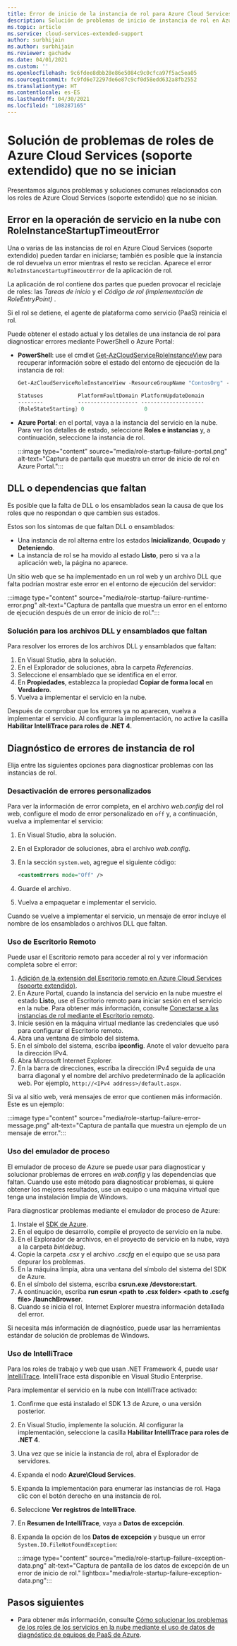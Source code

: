 ```yaml
---
title: Error de inicio de la instancia de rol para Azure Cloud Services (soporte extendido)
description: Solución de problemas de inicio de instancia de rol en Azure Cloud Services (soporte extendido).
ms.topic: article
ms.service: cloud-services-extended-support
author: surbhijain
ms.author: surbhijain
ms.reviewer: gachadw
ms.date: 04/01/2021
ms.custom: ''
ms.openlocfilehash: 9c6fdee8dbb28e86e5084c9c0cfca97f5ac5ea05
ms.sourcegitcommit: fc9fd6e72297de6e87c9cf0d58edd632a8fb2552
ms.translationtype: HT
ms.contentlocale: es-ES
ms.lasthandoff: 04/30/2021
ms.locfileid: "108287165"
---
```

# <a name="troubleshoot-azure-cloud-services-extended-support-roles-that-fail-to-start"></a>Solución de problemas de roles de Azure Cloud Services (soporte extendido) que no se inician

Presentamos algunos problemas y soluciones comunes relacionados con los roles de Azure Cloud Services (soporte extendido) que no se inician.

## <a name="cloud-service-operation-fails-with-roleinstancestartuptimeouterror"></a>Error en la operación de servicio en la nube con RoleInstanceStartupTimeoutError

Una o varias de las instancias de rol en Azure Cloud Services (soporte extendido) pueden tardar en iniciarse; también es posible que la instancia de rol devuelva un error mientras el resto se reciclan. Aparece el error `RoleInstanceStartupTimeoutError` de la aplicación de rol.

La aplicación de rol contiene dos partes que pueden provocar el reciclaje de roles: las *Tareas de inicio* y el *Código de rol (implementación de RoleEntryPoint)* . 

Si el rol se detiene, el agente de plataforma como servicio (PaaS) reinicia el rol.

Puede obtener el estado actual y los detalles de una instancia de rol para diagnosticar errores mediante PowerShell o Azure Portal:

* **PowerShell**: use el cmdlet [Get-AzCloudServiceRoleInstanceView](/powershell/module/az.cloudservice/get-azcloudserviceroleinstanceview) para recuperar información sobre el estado del entorno de ejecución de la instancia de rol:

    ```powershell
    Get-AzCloudServiceRoleInstanceView -ResourceGroupName "ContosOrg" -CloudServiceName "ContosoCS" -RoleInstanceName "WebRole1_IN_0"
     
    Statuses           PlatformFaultDomain PlatformUpdateDomain
    --------           ------------------- --------------------
    {RoleStateStarting} 0                   0
    ```

* **Azure Portal**: en el portal, vaya a la instancia del servicio en la nube. Para ver los detalles de estado, seleccione **Roles e instancias** y, a continuación, seleccione la instancia de rol.

  :::image type="content" source="media/role-startup-failure-portal.png" alt-text="Captura de pantalla que muestra un error de inicio de rol en Azure Portal.":::

## <a name="missing-dlls-or-dependencies"></a>DLL o dependencias que faltan

Es posible que la falta de DLL o los ensamblados sean la causa de que los roles que no respondan o que cambien sus estados.

Estos son los síntomas de que faltan DLL o ensamblados:

* Una instancia de rol alterna entre los estados **Inicializando**, **Ocupado** y **Deteniendo**.
* La instancia de rol se ha movido al estado **Listo**, pero si va a la aplicación web, la página no aparece.


Un sitio web que se ha implementado en un rol web y un archivo DLL que falta podrían mostrar este error en el entorno de ejecución del servidor:

  :::image type="content" source="media/role-startup-failure-runtime-error.png" alt-text="Captura de pantalla que muestra un error en el entorno de ejecución después de un error de inicio de rol.":::

### <a name="resolve-missing-dlls-and-assemblies"></a>Solución para los archivos DLL y ensamblados que faltan

Para resolver los errores de los archivos DLL y ensamblados que faltan:

1. En Visual Studio, abra la solución.
2. En el Explorador de soluciones, abra la carpeta *Referencias*.
3. Seleccione el ensamblado que se identifica en el error.
4. En **Propiedades**, establezca la propiedad **Copiar de forma local** en **Verdadero**.
5. Vuelva a implementar el servicio en la nube.

Después de comprobar que los errores ya no aparecen, vuelva a implementar el servicio. Al configurar la implementación, no active la casilla **Habilitar IntelliTrace para roles de .NET 4**.

## <a name="diagnose-role-instance-errors"></a>Diagnóstico de errores de instancia de rol

Elija entre las siguientes opciones para diagnosticar problemas con las instancias de rol.

### <a name="turn-off-custom-errors"></a>Desactivación de errores personalizados

Para ver la información de error completa, en el archivo *web.config* del rol web, configure el modo de error personalizado en `off` y, a continuación, vuelva a implementar el servicio:

1. En Visual Studio, abra la solución.
2. En el Explorador de soluciones, abra el archivo *web.config*.
3. En la sección `system.web`, agregue el siguiente código:

   ```xml
   <customErrors mode="Off" />
   ```

4. Guarde el archivo.
5. Vuelva a empaquetar e implementar el servicio.

Cuando se vuelve a implementar el servicio, un mensaje de error incluye el nombre de los ensamblados o archivos DLL que faltan.

### <a name="use-remote-desktop"></a>Uso de Escritorio Remoto

Puede usar el Escritorio remoto para acceder al rol y ver información completa sobre el error:

1. [Adición de la extensión del Escritorio remoto en Azure Cloud Services (soporte extendido)](enable-rdp.md).
2. En Azure Portal, cuando la instancia del servicio en la nube muestre el estado **Listo**, use el Escritorio remoto para iniciar sesión en el servicio en la nube. Para obtener más información, consulte [Conectarse a las instancias de rol mediante el Escritorio remoto](enable-rdp.md#connect-to-role-instances-with-remote-desktop-enabled).
3. Inicie sesión en la máquina virtual mediante las credenciales que usó para configurar el Escritorio remoto.
4. Abra una ventana de símbolo del sistema.
5. En el símbolo del sistema, escriba **ipconfig**. Anote el valor devuelto para la dirección IPv4.
6. Abra Microsoft Internet Explorer.
7. En la barra de direcciones, escriba la dirección IPv4 seguida de una barra diagonal y el nombre del archivo predeterminado de la aplicación web. Por ejemplo, `http://<IPv4 address>/default.aspx`.

Si va al sitio web, verá mensajes de error que contienen más información. Este es un ejemplo:

:::image type="content" source="media/role-startup-failure-error-message.png" alt-text="Captura de pantalla que muestra un ejemplo de un mensaje de error.":::
  
### <a name="use-the-compute-emulator"></a>Uso del emulador de proceso

El emulador de proceso de Azure se puede usar para diagnosticar y solucionar problemas de errores en *web.config* y las dependencias que faltan. Cuando use este método para diagnosticar problemas, si quiere obtener los mejores resultados, use un equipo o una máquina virtual que tenga una instalación limpia de Windows.

Para diagnosticar problemas mediante el emulador de proceso de Azure:

1. Instale el [SDK de Azure](https://azure.microsoft.com/downloads/).
2. En el equipo de desarrollo, compile el proyecto de servicio en la nube.
3. En el Explorador de archivos, en el proyecto de servicio en la nube, vaya a la carpeta *bin\debug*.
4. Copie la carpeta *.csx* y el archivo *.cscfg* en el equipo que se usa para depurar los problemas.
5. En la máquina limpia, abra una ventana del símbolo del sistema del SDK de Azure.
6. En el símbolo del sistema, escriba **csrun.exe /devstore:start**.
7. A continuación, escriba **run csrun \<path to .csx folder\> \<path to .cscfg file\> /launchBrowser**.
8. Cuando se inicia el rol, Internet Explorer muestra información detallada del error.

Si necesita más información de diagnóstico, puede usar las herramientas estándar de solución de problemas de Windows.

### <a name="use-intellitrace"></a>Uso de IntelliTrace

Para los roles de trabajo y web que usan .NET Framework 4, puede usar [IntelliTrace](/visualstudio/debugger/intellitrace). IntelliTrace está disponible en Visual Studio Enterprise.

Para implementar el servicio en la nube con IntelliTrace activado:

1. Confirme que está instalado el SDK 1.3 de Azure, o una versión posterior.
2. En Visual Studio, implemente la solución. Al configurar la implementación, seleccione la casilla **Habilitar IntelliTrace para roles de .NET 4**.
3. Una vez que se inicie la instancia de rol, abra el Explorador de servidores.
4. Expanda el nodo **Azure\Cloud Services**.
5. Expanda la implementación para enumerar las instancias de rol. Haga clic con el botón derecho en una instancia de rol.
6. Seleccione **Ver registros de IntelliTrace**.
7. En **Resumen de IntelliTrace**, vaya a **Datos de excepción**.
8. Expanda la opción de los **Datos de excepción** y busque un error `System.IO.FileNotFoundException`:

   :::image type="content" source="media/role-startup-failure-exception-data.png" alt-text="Captura de pantalla de los datos de excepción de un error de inicio de rol." lightbox="media/role-startup-failure-exception-data.png":::

## <a name="next-steps"></a>Pasos siguientes

- Para obtener más información, consulte [Cómo solucionar los problemas de los roles de los servicios en la nube mediante el uso de datos de diagnóstico de equipos de PaaS de Azure](/archive/blogs/kwill/windows-azure-paas-compute-diagnostics-data).